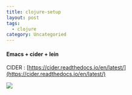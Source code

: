 ```yaml
---
title: clojure-setup
layout: post
tags:
  - clojure
category: Uncategoried
---
```

#### Emacs + cider + lein

CIDER : [https://cider.readthedocs.io/en/latest/](https://cider.readthedocs.io/en/latest/)

![](https://cider.readthedocs.io/en/latest/images/cider_architecture.png)